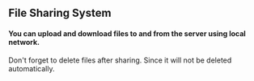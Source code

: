 ## File Sharing System

#### You can upload and download files to and from the server using local network.

<p>Don't forget to delete files after sharing. Since it will not be deleted automatically.</p>
